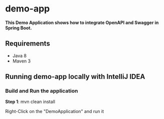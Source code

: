 # demo-app
**This Demo Application shows how to integrate OpenAPI and Swagger in Spring Boot.**


## Requirements
* Java 8
* Maven 3

## Running demo-app locally with IntelliJ IDEA
### Build and Run the application

**Step 1**: mvn clean install

Right-Click on the "DemoApplication" and run it

